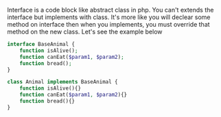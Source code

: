 Interface is a code block like abstract class in php. You can't extends the interface but implements with class. It's more like you will declear some method on interface then when you implements, you must override that method on the new class.  Let's see the example below
```php
interface BaseAnimal {
    function isAlive();
    function canEat($param1, $param2);
    function bread();
}

class Animal implements BaseAnimal {
    function isAlive(){}
    function canEat($param1, $param2){}
    function bread(){}
}
```